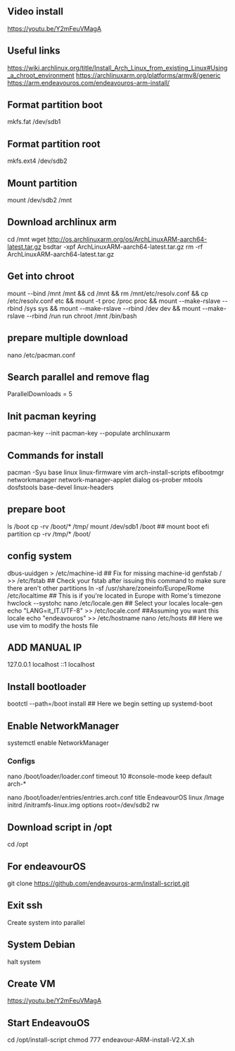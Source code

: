 ## Video install 
https://youtu.be/Y2mFeuVMagA

## Useful links
https://wiki.archlinux.org/title/Install_Arch_Linux_from_existing_Linux#Using_a_chroot_environment
https://archlinuxarm.org/platforms/armv8/generic
https://arm.endeavouros.com/endeavouros-arm-install/

## Format partition boot
mkfs.fat /dev/sdb1
## Format partition root
mkfs.ext4 /dev/sdb2

## Mount partition
mount /dev/sdb2 /mnt

## Download archlinux arm
cd /mnt
wget http://os.archlinuxarm.org/os/ArchLinuxARM-aarch64-latest.tar.gz
bsdtar -xpf ArchLinuxARM-aarch64-latest.tar.gz
rm -rf ArchLinuxARM-aarch64-latest.tar.gz

## Get into chroot
mount --bind /mnt /mnt && cd /mnt && rm /mnt/etc/resolv.conf && cp /etc/resolv.conf etc && mount -t proc /proc proc && mount --make-rslave --rbind /sys sys && mount --make-rslave --rbind /dev dev && mount --make-rslave --rbind /run run
chroot /mnt /bin/bash
## prepare multiple download
nano /etc/pacman.conf
## Search parallel and remove flag #
ParallelDownloads = 5

## Init pacman keyring
pacman-key --init
pacman-key --populate archlinuxarm

## Commands for install
pacman -Syu base linux linux-firmware vim arch-install-scripts efibootmgr networkmanager network-manager-applet dialog os-prober mtools dosfstools base-devel linux-headers


## prepare boot
ls /boot
cp -rv /boot/* /tmp/
mount /dev/sdb1 /boot ## mount boot efi partition 
cp -rv /tmp/* /boot/

## config system
dbus-uuidgen > /etc/machine-id ## Fix for missing machine-id 
genfstab / >> /etc/fstab ## Check your fstab after issuing this command to make sure there aren't other partitions 
ln -sf /usr/share/zoneinfo/Europe/Rome /etc/localtime ## This is if you're located in Europe with Rome's timezone
hwclock --systohc
nano /etc/locale.gen ## Select your locales
locale-gen
echo "LANG=it_IT.UTF-8" >> /etc/locale.conf ##Assuming you want this locale
echo "endeavouros" >> /etc/hostname
nano /etc/hosts ## Here we use vim to modify the hosts file

## ADD MANUAL IP
127.0.0.1        localhost
::1              localhost

## Install bootloader
bootctl --path=/boot install ## Here we begin setting up systemd-boot 

## Enable NetworkManager
systemctl enable NetworkManager



### Configs

nano /boot/loader/loader.conf
timeout 10
#console-mode keep
default arch-*

nano /boot/loader/entries/entries.arch.conf
title	EndeavourOS
linux	/Image
initrd	/initramfs-linux.img
options root=/dev/sdb2 rw


## Download script in /opt
cd /opt
## For endeavourOS
git clone https://github.com/endeavouros-arm/install-script.git


## Exit ssh
Create system into parallel

## System Debian 
halt system

## Create VM 
https://youtu.be/Y2mFeuVMagA
## Start EndeavouOS 

cd /opt/install-script
chmod 777 endeavour-ARM-install-V2.X.sh


